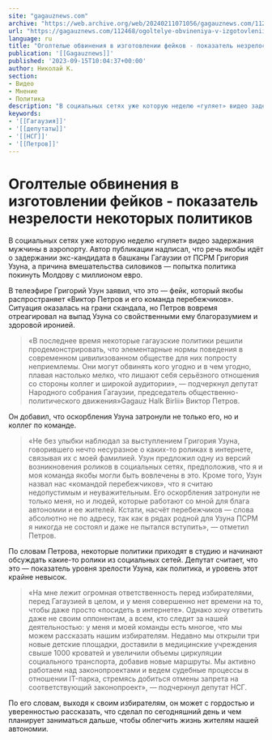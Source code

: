 ```yaml
---
site: "gagauznews.com"
archive: "https://web.archive.org/web/20240211071056/gagauznews.com/112468/ogoltelye-obvineniya-v-izgotovlenii-fejkov-pokazatel-nezrelosti-nekotoryh-politikov.html"
url: "https://gagauznews.com/112468/ogoltelye-obvineniya-v-izgotovlenii-fejkov-pokazatel-nezrelosti-nekotoryh-politikov.html"
language: ru
title: "Оголтелые обвинения в изготовлении фейков - показатель незрелости некоторых политиков"
publication: '[[Gagauznews]]'
published: '2023-09-15T10:04:37+00:00'
author: Николай К.
section:
- Видео
- Мнение
- Политика
description: "В социальных сетях уже которую неделю «гуляет» видео задержания мужчины в аэропорту. Автор публикации надписал, что речь якобы идёт о задержании экс-кандидата в башканы Гагаузии от ПСРМ Григория Узуна, а причина вмешательства силовиков — попытка политика покинуть Молдову с миллионом евро. В телеэфире Григорий Узун заявил, что это — фейк, который якобы распространяет «Виктор Петров и его команда перебежчиков». Ситуация оказалась на грани скандала, но Петров вовремя отреагировал на выпад Узуна со свойственными ему благоразумием и здоровой иронией. «В последнее время некоторые гагаузские политики решили продемонстрировать, что элементарные нормы поведения в современном цивилизованном обществе для них попросту неприемлемы. Они могут […]"
keywords:
- '[[Гагаузия]]'
- '[[депутаты]]'
- '[[НСГ]]'
- '[[Петров]]'
---
```


# Оголтелые обвинения в изготовлении фейков - показатель незрелости некоторых политиков

В социальных сетях уже которую неделю «гуляет» видео задержания мужчины в аэропорту. Автор публикации надписал, что речь якобы идёт о задержании экс-кандидата в башканы Гагаузии от ПСРМ Григория Узуна, а причина вмешательства силовиков — попытка политика покинуть Молдову с миллионом евро.

В телеэфире Григорий Узун заявил, что это — фейк, который якобы распространяет «Виктор Петров и его команда перебежчиков». Ситуация оказалась на грани скандала, но Петров вовремя отреагировал на выпад Узуна со свойственными ему благоразумием и здоровой иронией.

> «В последнее время некоторые гагаузские политики решили продемонстрировать, что элементарные нормы поведения в современном цивилизованном обществе для них попросту неприемлемы. Они могут обвинять кого угодно и в чем угодно, плавая настолько мелко, что лишают себя серьёзного отношения со стороны коллег и широкой аудитории», — подчеркнул депутат Народного собрания Гагаузии, председатель общественно-политического движения»Gagauz Halk Birlii» Виктор Петров.

Он добавил, что оскорбления Узуна затронули не только его, но и коллег по команде.

> «Не без улыбки наблюдал за выступлением Григория Узуна, говорившего нечто несуразное о каких-то роликах в интернете, связывая их с моей фамилией. Узун предложил одну из версий возникновения роликов в социальных сетях, предположив, что я и моя команда якобы могли быть вовлечены в это. Кроме того, Узун назвал нас «командой перебежчиков», что я считаю недопустимым и неуважительным. Его оскорбления затронули не только меня, но и людей, которые работают со мной для блага автономии и ее жителей. Кстати, насчёт перебежчиков — слова абсолютно не по адресу, так как в рядах родной для Узуна ПСРМ я никогда не состоял и даже не пытался вступить», — отметил Петров.

По словам Петрова, некоторые политики приходят в студию и начинают обсуждать какие-то ролики из социальных сетей. Депутат считает, что это — показатель уровня зрелости Узуна, как политика, и уровень этот крайне невысок.

> «На мне лежит огромная ответственность перед избирателями, перед Гагаузией в целом, и у меня совершенно нет времени на то, чтобы даже просто «посидеть в интернете». Однако хочу ответить даже не своим оппонентам, а всем, кто следит за нашей деятельностью: у меня и моей команды есть многое, что мы можем рассказать нашим избирателям. Недавно мы открыли три новые детские площадки, доставили в медицинские учреждения свыше 1000 кроватей и увеличили объемы циркуляции социального транспорта, добавив новые маршруты. Мы активно работаем над законопроектами и ведем судебные процессы в отношении IT-парка, стремясь добиться отмены запрета на соответствующий законопроект», — подчеркнул депутат НСГ.

По его словам, выходя к своим избирателям, он может с гордостью и уверенностью рассказать, что сделал по сегодняшний день и чем планирует заниматься дальше, чтобы облегчить жизнь жителям нашей автономии.